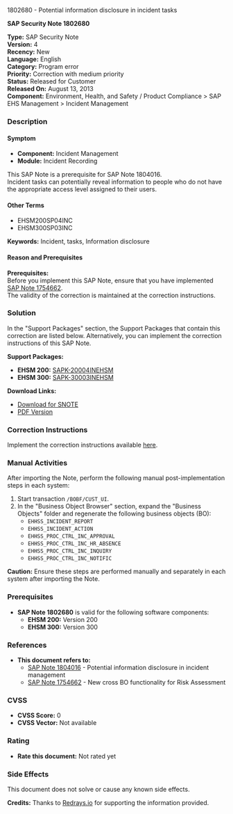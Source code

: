 1802680 - Potential information disclosure in incident tasks

**SAP Security Note 1802680**

**Type:** SAP Security Note  
**Version:** 4  
**Recency:** New  
**Language:** English  
**Category:** Program error  
**Priority:** Correction with medium priority  
**Status:** Released for Customer  
**Released On:** August 13, 2013  
**Component:** Environment, Health, and Safety / Product Compliance > SAP EHS Management > Incident Management

### Description

#### Symptom
- **Component:** Incident Management
- **Module:** Incident Recording

This SAP Note is a prerequisite for SAP Note 1804016.  
Incident tasks can potentially reveal information to people who do not have the appropriate access level assigned to their users.

#### Other Terms
- EHSM200SP04INC
- EHSM300SP03INC

**Keywords:** Incident, tasks, Information disclosure

#### Reason and Prerequisites

**Prerequisites:**  
Before you implement this SAP Note, ensure that you have implemented [SAP Note 1754662](https://me.sap.com/notes/1754662).  
The validity of the correction is maintained at the correction instructions.

### Solution

In the "Support Packages" section, the Support Packages that contain this correction are listed below. Alternatively, you can implement the correction instructions of this SAP Note.

**Support Packages:**

- **EHSM 200:** [SAPK-20004INEHSM](https://me.sap.com/supportpackage/SAPK-20004INEHSM)
- **EHSM 300:** [SAPK-30003INEHSM](https://me.sap.com/supportpackage/SAPK-30003INEHSM)

**Download Links:**

- [Download for SNOTE](https://notesdownloads.sap.com/note/0040000010652002017)
- [PDF Version](https://userapps.support.sap.com/sap/support/sfm/notes/print/0001802680?language=en-US&token=95F48F3449F0BB3BFA4B7D79D3E54B8E)

### Correction Instructions

Implement the correction instructions available [here](https://me.sap.com/corrins/0001802680/9587).

### Manual Activities

After importing the Note, perform the following manual post-implementation steps in each system:

1. Start transaction `/BOBF/CUST_UI`.
2. In the "Business Object Browser" section, expand the "Business Objects" folder and regenerate the following business objects (BO):
   - `EHHSS_INCIDENT_REPORT`
   - `EHHSS_INCIDENT_ACTION`
   - `EHHSS_PROC_CTRL_INC_APPROVAL`
   - `EHHSS_PROC_CTRL_INC_HR_ABSENCE`
   - `EHHSS_PROC_CTRL_INC_INQUIRY`
   - `EHHSS_PROC_CTRL_INC_NOTIFIC`

**Caution:** Ensure these steps are performed manually and separately in each system after importing the Note.

### Prerequisites

- **SAP Note 1802680** is valid for the following software components:
  - **EHSM 200:** Version 200
  - **EHSM 300:** Version 300

### References

- **This document refers to:**
  - [SAP Note 1804016](https://me.sap.com/notes/1804016) - Potential information disclosure in incident management
  - [SAP Note 1754662](https://me.sap.com/notes/1754662) - New cross BO functionality for Risk Assessment

### CVSS

- **CVSS Score:** 0
- **CVSS Vector:** Not available

### Rating

- **Rate this document:** Not rated yet

### Side Effects

This document does not solve or cause any known side effects.

**Credits:** Thanks to [Redrays.io](https://redrays.io) for supporting the information provided.